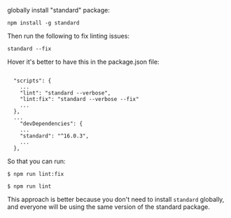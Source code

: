globally install "standard" package:


```
npm install -g standard
```

Then run the following to fix linting issues:

```
standard --fix
```


Hover it's better to have this in the package.json file:

```

  "scripts": {
    ...
    "lint": "standard --verbose",
    "lint:fix": "standard --verbose --fix"
    ...
  },
  ...
    "devDependencies": {
    ...
    "standard": "^16.0.3",
    ...
  },
```

So that you can run:

```
$ npm run lint:fix        

$ npm run lint            
```

This approach is better because you don't need to install `standard` globally, and everyone will be using the same version of the standard package. 
